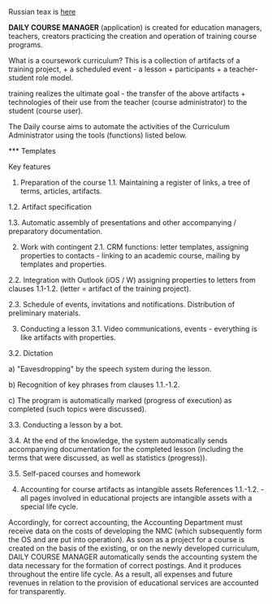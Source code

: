 
Russian teax is [here](https://github.com/x-ray-romanoff/daily-course-manager/wiki/Daily-course-Manager)

**DAILY COURSE MANAGER** (application)
is created for education managers, teachers, creators practicing the creation and operation of training course programs.

What is a coursework curriculum?
This is a collection of artifacts of a training project, + a scheduled event - a lesson + participants + a teacher-student role model.

training realizes the ultimate goal - the transfer of the above artifacts + technologies of their use from the teacher (course administrator) to the student (course user).

The Daily course aims to automate the activities of the Curriculum Administrator using the tools (functions) listed below.

*** Templates

Key features
1. Preparation of the course
1.1. Maintaining a register of links, a tree of terms, articles, artifacts.

1.2. Artifact specification

1.3. Automatic assembly of presentations and other accompanying / preparatory documentation.

2. Work with contingent
2.1. CRM functions: letter templates, assigning properties to contacts - linking to an academic course, mailing by templates and properties.

2.2. Integration with Outlook (iOS / W) assigning properties to letters from clauses 1.1-1.2. (letter = artifact of the training project).

2.3. Schedule of events, invitations and notifications. Distribution of preliminary materials.

3. Conducting a lesson
3.1. Video communications, events - everything is like artifacts with properties.

3.2. Dictation

 a) "Eavesdropping" by the speech system during the lesson.

 b) Recognition of key phrases from clauses 1.1.-1.2.

 c) The program is automatically marked (progress of execution) as completed (such topics were discussed).

3.3. Conducting a lesson by a bot.

3.4. At the end of the knowledge, the system automatically sends accompanying documentation for the completed lesson (including the terms that were discussed, as well as statistics (progress)).

3.5. Self-paced courses and homework

4. Accounting for course artifacts as intangible assets
References 1.1.-1.2. - all pages involved in educational projects are intangible assets with a special life cycle.

Accordingly, for correct accounting, the Accounting Department must receive data on the costs of developing the NMC (which subsequently form the OS and are put into operation). As soon as a project for a course is created on the basis of the existing, or on the newly developed curriculum, DAILY COURSE MANAGER automatically sends the accounting system the data necessary for the formation of correct postings. And it produces throughout the entire life cycle. As a result, all expenses and future revenues in relation to the provision of educational services are accounted for transparently.
